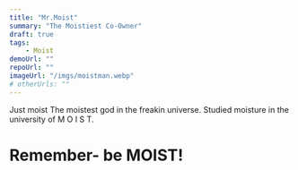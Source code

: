 ```yaml
---
title: "Mr.Moist"
summary: "The Moistiest Co-Owner"
draft: true
tags:
    - Moist
demoUrl: ""
repoUrl: ""
imageUrl: "/imgs/moistman.webp"
# otherUrls: ""
---
```


Just moist
The moistest god in the freakin universe.
Studied moisture in the university of M O I S T.

# Remember- be MOIST!
